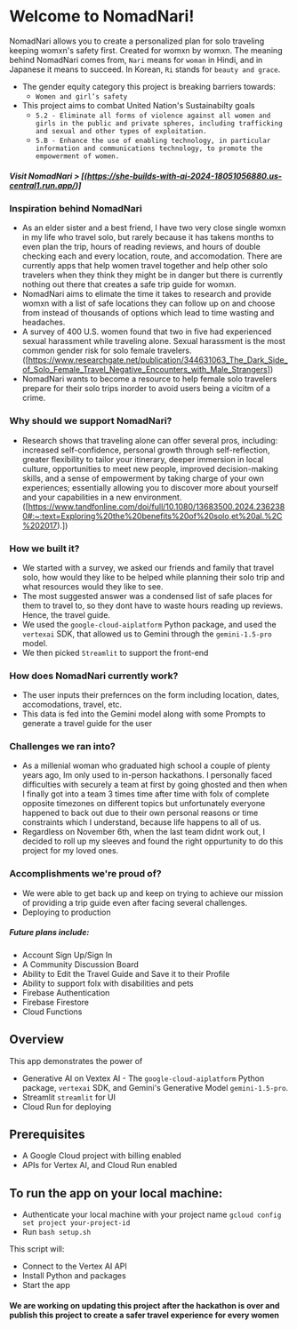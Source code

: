 # Welcome to NomadNari! 

NomadNari allows you to create a personalized plan for solo traveling keeping womxn's safety first. Created for womxn by womxn. The meaning behind NomadNari comes from, `Nari` means for `woman` in Hindi, and in Japanese it means to succeed. In Korean, `Ri` stands for `beauty and grace`. 

- The gender equity category this project is breaking barriers towards: 
    - `Women and girl’s safety`
- This project aims to combat United Nation's Sustainabilty goals
    - `5.2 - Eliminate all forms of violence against all women and girls in the public and private spheres, including trafficking and sexual and other types of exploitation.`
    - `5.B - Enhance the use of enabling technology, in particular information and communications technology, to promote the empowerment of women.`

##### Visit NomadNari > [(https://she-builds-with-ai-2024-18051056880.us-central1.run.app/)]

### Inspiration behind NomadNari
- As an elder sister and a best friend, I have two very close single womxn in my life who travel solo, but rarely because it has takens months to even plan the trip, hours of reading reviews, and hours of double checking each and every location, route, and accomodation. There are currently apps that help women travel together and help other solo travelers when they think they might be in danger but there is currently nothing out there that creates a safe trip guide for womxn. 
- NomadNari aims to elimate the time it takes to research and provide womxn with a list of safe locations they can follow up on and choose from instead of thousands of options which lead to time wasting and headaches. 
- A survey of 400 U.S. women found that two in five had experienced sexual harassment while traveling alone. Sexual harassment is the most common gender risk for solo female travelers. ([https://www.researchgate.net/publication/344631063_The_Dark_Side_of_Solo_Female_Travel_Negative_Encounters_with_Male_Strangers])
- NomadNari wants to become a resource to help female solo travelers prepare for their solo trips inorder to avoid users being a vicitm of a crime.

### Why should we support NomadNari? 
- Research shows that traveling alone can offer several pros, including: increased self-confidence, personal growth through self-reflection, greater flexibility to tailor your itinerary, deeper immersion in local culture, opportunities to meet new people, improved decision-making skills, and a sense of empowerment by taking charge of your own experiences; essentially allowing you to discover more about yourself and your capabilities in a new environment. ([https://www.tandfonline.com/doi/full/10.1080/13683500.2024.2362380#:~:text=Exploring%20the%20benefits%20of%20solo,et%20al.%2C%202017).])

### How we built it? 
- We started with a survey, we asked our friends and family that travel solo, how would they like to be helped while planning their solo trip and what resources would they like to see.
- The most suggested answer was a condensed list of safe places for them to travel to, so they dont have to waste hours reading up reviews. Hence, the travel guide. 
- We used the `google-cloud-aiplatform` Python package, and used the `vertexai` SDK, that allowed us to Gemini through the `gemini-1.5-pro` model. 
- We then picked `Streamlit` to support the front-end 

### How does NomadNari currently work? 
- The user inputs their prefernces on the form including location, dates, accomodations, travel, etc. 
- This data is fed into the Gemini model along with some Prompts to generate a travel guide for the user

### Challenges we ran into?
- As a millenial woman who graduated high school a couple of plenty years ago, Im only used to in-person hackathons. I personally faced difficulties with securely a team at first by going ghosted and then when I finally got into a team 3 times time after time with folx of complete opposite timezones on different topics but unfortunately everyone happened to back out due to their own personal reasons or time constraints which I understand, because life happens to all of us. 
- Regardless on November 6th, when the last team didnt work out, I decided to roll up my sleeves and found the right oppurtunity to do this project for my loved ones.

### Accomplishments we're proud of? 
- We were able to get back up and keep on trying to achieve our mission of providing a trip guide even after facing several challenges. 
- Deploying to production

##### Future plans include: 
- Account Sign Up/Sign In
- A Community Discussion Board
- Ability to Edit the Travel Guide and Save it to their Profile
- Ability to support folx with disabilities and pets
- Firebase Authentication
- Firebase Firestore
- Cloud Functions 

## Overview
This app demonstrates the power of
- Generative AI on Vextex AI - The `google-cloud-aiplatform` Python package, `vertexai` SDK, and Gemini's Generative Model `gemini-1.5-pro`. 
- Streamlit `streamlit` for UI
- Cloud Run for deploying

## Prerequisites

- A Google Cloud project with billing enabled
- APIs for Vertex AI, and Cloud Run enabled

## To run the app on your local machine: 
- Authenticate your local machine with your project name
`gcloud config set project your-project-id`
- Run `bash setup.sh`

This script will:

- Connect to the Vertex AI API
- Install Python and packages
- Start the app

#### We are working on updating this project after the hackathon is over and publish this project to create a safer travel experience for every women